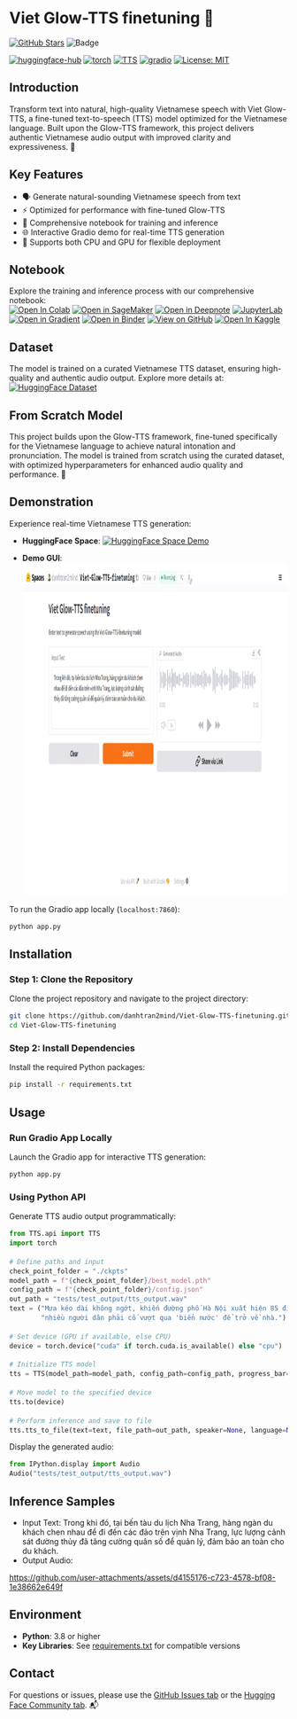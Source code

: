 # Viet Glow-TTS finetuning 📢

[![GitHub Stars](https://img.shields.io/github/stars/danhtran2mind/Viet-Glow-TTS-finetuning?style=social&label=Repo%20Stars)](https://github.com/danhtran2mind/Viet-Glow-TTS-finetuning/stargazers)
![Badge](https://hitscounter.dev/api/hit?url=https%3A%2F%2Fgithub.com%2Fdanhtran2mind%2FViet-Glow-TTS-finetuning&label=Repo+Views&icon=github&color=%236f42c1&message=&style=social&tz=UTC)

[![huggingface-hub](https://img.shields.io/badge/huggingface--hub-blue.svg?logo=huggingface)](https://huggingface.co/docs/hub)
[![torch](https://img.shields.io/badge/torch-blue.svg?logo=pytorch)](https://pytorch.org/)
[<img src="https://raw.githubusercontent.com/coqui-ai/TTS/main/images/coqui-log-green-TTS.png" alt="TTS" style="height: 20px !important; width: auto;">](https://github.com/coqui-ai/TTS)
[![gradio](https://img.shields.io/badge/gradio-blue.svg?logo=gradio)](https://gradio.app/)
[![License: MIT](https://img.shields.io/badge/License-MIT-blue.svg)](https://opensource.org/licenses/MIT)

## Introduction
Transform text into natural, high-quality Vietnamese speech with Viet Glow-TTS, a fine-tuned text-to-speech (TTS) model optimized for the Vietnamese language. Built upon the Glow-TTS framework, this project delivers authentic Vietnamese audio output with improved clarity and expressiveness. 🌟

## Key Features
- 🗣️ Generate natural-sounding Vietnamese speech from text
- ⚡ Optimized for performance with fine-tuned Glow-TTS
- 📓 Comprehensive notebook for training and inference
- 🌐 Interactive Gradio demo for real-time TTS generation
- 🔧 Supports both CPU and GPU for flexible deployment

## Notebook
Explore the training and inference process with our comprehensive notebook:  
[![Open In Colab](https://colab.research.google.com/assets/colab-badge.svg)](https://colab.research.google.com/github/danhtran2mind/Viet-Glow-TTS-finetuning/blob/main/notebooks/glow-tts.ipynb)
[![Open in SageMaker](https://studiolab.sagemaker.aws/studiolab.svg)](https://studiolab.sagemaker.aws/import/github/danhtran2mind/Viet-Glow-TTS-finetuning/blob/main/notebooks/glow-tts.ipynb) 
[![Open in Deepnote](https://deepnote.com/buttons/launch-in-deepnote-small.svg)](https://deepnote.com/launch?url=https://github.com/danhtran2mind/Viet-Glow-TTS-finetuning/blob/main/notebooks/glow-tts.ipynb)
[![JupyterLab](https://img.shields.io/badge/Launch-JupyterLab-orange?logo=Jupyter)](https://mybinder.org/v2/gh/danhtran2mind/Viet-Glow-TTS-finetuning/main?filepath=notebooks/glow-tts.ipynb)
[![Open in Gradient](https://assets.paperspace.io/img/gradient-badge.svg)](https://console.paperspace.com/github/danhtran2mind/Viet-Glow-TTS-finetuning/blob/main/notebooks/glow-tts.ipynb)
[![Open in Binder](https://mybinder.org/badge_logo.svg)](https://mybinder.org/v2/gh/danhtran2mind/Viet-Glow-TTS-finetuning/main)
[![View on GitHub](https://img.shields.io/badge/View%20on-GitHub-181717?logo=github)](https://github.com/danhtran2mind/Viet-Glow-TTS-finetuning/blob/main/notebooks/glow-tts.ipynb)
[![Open In Kaggle](https://kaggle.com/static/images/open-in-kaggle.svg)](https://www.kaggle.com/notebooks/welcome?src=https%3A%2F%2Fgithub.com%2Fdanhtran2mind%2FViet-Glow-TTS-finetuning/blob/main/notebooks/glow-tts.ipynb)

## Dataset
The model is trained on a curated Vietnamese TTS dataset, ensuring high-quality and authentic audio output. Explore more details at: [![HuggingFace Dataset](https://img.shields.io/badge/HuggingFace-ntt123%2Fviet--tts--dataset-yellow?style=flat&logo=huggingface)](https://huggingface.co/datasets/ntt123/viet-tts-dataset)

## From Scratch Model
This project builds upon the Glow-TTS framework, fine-tuned specifically for the Vietnamese language to achieve natural intonation and pronunciation. The model is trained from scratch using the curated dataset, with optimized hyperparameters for enhanced audio quality and performance. 🚀

## Demonstration
Experience real-time Vietnamese TTS generation:  
- **HuggingFace Space**: [![HuggingFace Space Demo](https://img.shields.io/badge/HuggingFace-danhtran2mind%2FViet--Glow--TTS--finetuning-yellow?style=flat&logo=huggingface)](https://huggingface.co/spaces/danhtran2mind/Viet-Glow-TTS-finetuning)  

- **Demo GUI**:  
  <img src="./assets/gradio_app_demo.jpg" alt="Gradio Demo" height="600">

To run the Gradio app locally (`localhost:7860`):  
```bash
python app.py
```

## Installation

### Step 1: Clone the Repository
Clone the project repository and navigate to the project directory:  
```bash
git clone https://github.com/danhtran2mind/Viet-Glow-TTS-finetuning.git
cd Viet-Glow-TTS-finetuning
```

### Step 2: Install Dependencies
Install the required Python packages:  
```bash
pip install -r requirements.txt
```

## Usage

### Run Gradio App Locally
Launch the Gradio app for interactive TTS generation:  
```bash
python app.py
```

### Using Python API
Generate TTS audio output programmatically:  
```python
from TTS.api import TTS
import torch

# Define paths and input
check_point_folder = "./ckpts"
model_path = f"{check_point_folder}/best_model.pth"
config_path = f"{check_point_folder}/config.json"
out_path = "tests/test_output/tts_output.wav"
text = ("Mưa kéo dài không ngớt, khiến đường phố Hà Nội xuất hiện 85 điểm úng ngập. Vào giờ tan tầm, "
        "nhiều người dân phải cố vượt qua 'biển nước' để trở về nhà.")

# Set device (GPU if available, else CPU)
device = torch.device("cuda" if torch.cuda.is_available() else "cpu")

# Initialize TTS model
tts = TTS(model_path=model_path, config_path=config_path, progress_bar=True)

# Move model to the specified device
tts.to(device)

# Perform inference and save to file
tts.tts_to_file(text=text, file_path=out_path, speaker=None, language=None, split_sentences=False)
```

Display the generated audio:  
```python
from IPython.display import Audio
Audio("tests/test_output/tts_output.wav")
```

## Inference Samples
- Input Text:
Trong khi đó, tại bến tàu du lịch Nha Trang, hàng ngàn du khách chen nhau để đi đến các đảo trên vịnh Nha Trang, lực lượng cảnh sát đường thủy đã tăng cường quân số để quản lý, đảm bảo an toàn cho du khách.
- Output Audio:
  
https://github.com/user-attachments/assets/d4155176-c723-4578-bf08-1e38662e649f

## Environment
- **Python**: 3.8 or higher
- **Key Libraries**: See [requirements.txt](requirements.txt) for compatible versions

## Contact
For questions or issues, please use the [GitHub Issues tab](https://github.com/danhtran2mind/Viet-Glow-TTS-finetuning/issues) or the [Hugging Face Community tab](https://huggingface.co/spaces/danhtran2mind/Viet-Glow-TTS-finetuning/discussions). 📬







